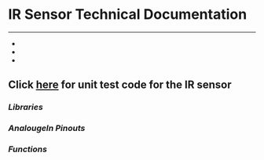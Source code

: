 # IR Sensor Technical Documentation
---
-
-
-
Click [here](Product_Development/Software/Component_Unit_Test/temperature_and_humidity_unit_code.c) for unit test code for the IR sensor
---

### _Libraries_

### _AnalougeIn Pinouts_

### _Functions_
